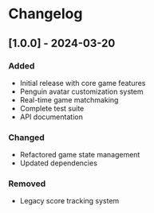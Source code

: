 # Changelog

## [1.0.0] - 2024-03-20
### Added
- Initial release with core game features
- Penguin avatar customization system
- Real-time game matchmaking
- Complete test suite
- API documentation

### Changed
- Refactored game state management
- Updated dependencies

### Removed
- Legacy score tracking system
